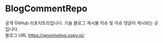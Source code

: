 # BlogCommentRepo
공개 GitHub 리포지토리입니다. 기술 블로그 게시물 이슈 및 이슈 댓글이 게시되는 곳입니다.<br>
블로그 URL https://woonivelog.oopy.io/
